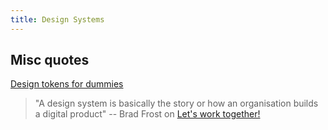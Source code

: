 ```yaml
---
title: Design Systems
---
```

## Misc quotes

[Design tokens for dummies](https://uxdesign.cc/design-tokens-for-dummies-8acebf010d71)
> "A design system is basically the story or how an organisation builds a digital product" -- Brad Frost on [Let's work together!](https://vimeo.com/241093342)